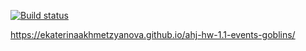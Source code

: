 [![Build status](https://ci.appveyor.com/api/projects/status/k9jg10yf8ifjdelt?svg=true)](https://ci.appveyor.com/project/EkaterinaAkhmetzyanova/ahj-hw-2-1-dnd-trello)

https://ekaterinaakhmetzyanova.github.io/ahj-hw-1.1-events-goblins/
